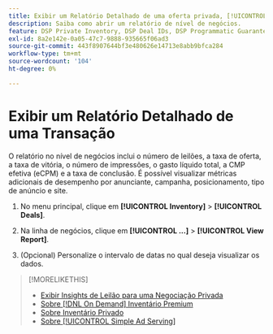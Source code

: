 ```yaml
---
title: Exibir um Relatório Detalhado de uma oferta privada, [!UICONTROL On Demand] ou [!UICONTROL Simple Ad Serving]
description: Saiba como abrir um relatório de nível de negócios.
feature: DSP Private Inventory, DSP Deal IDs, DSP Programmatic Guaranteed Deals, DSP On Demand Inventory, DSP Simple Ad Serving
exl-id: 8a2e142e-0a05-47c7-9888-935665f06ad3
source-git-commit: 443f8907644bf3e480626e14713e8abb9bfca284
workflow-type: tm+mt
source-wordcount: '104'
ht-degree: 0%

---
```


# Exibir um Relatório Detalhado de uma Transação

O relatório no nível de negócios inclui o número de leilões, a taxa de oferta, a taxa de vitória, o número de impressões, o gasto líquido total, a CMP efetiva (eCPM) e a taxa de conclusão. É possível visualizar métricas adicionais de desempenho por anunciante, campanha, posicionamento, tipo de anúncio e site.

1. No menu principal, clique em **[!UICONTROL Inventory]** > **[!UICONTROL Deals]**.

1. Na linha de negócios, clique em **[!UICONTROL ...]** > **[!UICONTROL View Report]**.

1. (Opcional) Personalize o intervalo de datas no qual deseja visualizar os dados.

>[!MORELIKETHIS]
>
>* [Exibir Insights de Leilão para uma Negociação Privada](/help/dsp/inventory/private-deal-auction-insights.md)
>* [Sobre [!DNL On Demand] Inventário Premium](on-demand-inventory-about.md)
>* [Sobre Inventário Privado](private-inventory-about.md)
>* [Sobre [!UICONTROL Simple Ad Serving]](simple-deal-about.md)
